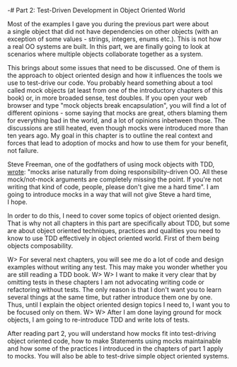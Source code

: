 -# Part 2: Test-Driven Development in Object Oriented World

Most of the examples I gave you during the previous part were about a single object that did not have dependencies on other objects (with an exception of some values - strings, integers, enums etc.). This is not how a real OO systems are built. In this part, we are finally going to look at scenarios where multiple objects collaborate together as a system.

This brings about some issues that need to be discussed. One of them is the approach to object oriented design and how it influences the tools we use to test-drive our code. You probably heard something about a tool called mock objects (at least from one of the introductory chapters of this book) or, in more broaded sense, test doubles. If you open your web
browser and type "mock objects break encapsulation", you will find a lot of different opinions - some saying that mocks are great, others blaming them for everything bad in the world, and a lot of opinions inbetween those. The discussions are still heated, even though mocks were introduced more than ten years ago. My goal in this chapter is to outline the real context and forces that lead to adoption of mocks and how to use them for your benefit, not failure.

Steve Freeman, one of the godfathers of using mock objects with TDD, [wrote](https://groups.google.com/d/msg/growing-object-oriented-software/rwxCURI_3kM/2UcNAlF_Jh4J): "mocks arise naturally from doing responsibility-driven OO. All these mock/not-mock arguments are completely missing the point. If you're not writing that kind of code, people, please don't give me a hard time". I am going to introduce mocks in a way that will not give Steve a hard time, I hope.

In order to do this, I need to cover some topics of object oriented design. That is why not all chapters in this part are specifically about TDD, but some are about object oriented techniques, practices and qualities you need to know to use TDD effectively in object oriented world. First of them being objects composability.

W> For several next chapters, you will see me do a lot of code and design examples without writing any test. This may make you wonder whether you are still reading a TDD book. 
W>
W> I want to make it very clear that by omitting tests in these chapters I am not advocating writing code or refactoring without tests. The only reason is that I don't want you to learn several things at the same time, but rather introduce them one by one. Thus, until I explain the object oriented design topics I need to, I want you to be focused only on  them.
W>
W> After I am done laying ground for mock objects, I am going to re-introduce TDD and write lots of tests.
 

After reading part 2, you will understand how mocks fit into test-driving object oriented code, how to make Statements using mocks maintainable and how some of the practices I introduced in the chapters of part 1 apply to mocks. You will also be able to test-drive simple object oriented systems.
